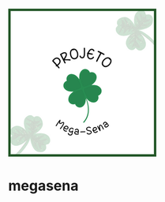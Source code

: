 ![Projeto Mega-Sena!](https://github.com/rod-lopes/megasena/blob/main/Sena.png?raw=true)

# megasena
